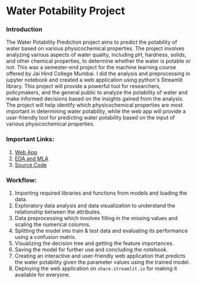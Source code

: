 <h1 aling="center"> Water Potability Project </h1>

### Introduction
The Water Potability Prediction project aims to predict the potability of water based on various physicochemical properties. The project involves analyzing various aspects of water quality, including pH, hardness, solids, and other chemical properties, to determine whether the water is potable or not. This was a semester-end project for the machine learning course offered by Jai Hind College Mumbai. I did the analysis and preprocessing in jupyter notebook and created a web application using python's Streamlit library. This project will provide a powerful tool for researchers, policymakers, and the general public to analyze the potability of water and make informed decisions based on the insights gained from the analysis. The project will help identify which physicochemical properties are most important in determining water potability, while the web app will provide a user-friendly tool for predicting water potability based on the input of various physicochemical properties.

### Important Links:
1. [Web App](https://prasadposture-water-potability-proj-water-potability-app-zvgixo.streamlit.app/)
2. [EDA and MLA](https://github.com/prasadposture/Water-Potability-Project/blob/main/Water%20Potability.ipynb)
3. [Source Code](https://github.com/prasadposture/Water-Potability-Project/blob/main/water_potability_app.py)

### Workflow:
1) Importing required libraries and functions from models and loading the data.
2) Exploratory data analysis and data visualization to understand the relationship between the attributes.
3) Data preprocessing which involves filling in the missing values and scaling the numerical columns.
4) Splitting the model into train & test data and evaluating its performance using a confusion matrix.
5) Visualizing the decision tree and getting the feature importances.
6) Saving the model for further use and concluding the notebook.
7) Creating an interactive and user-friendly web application that predicts the water potability given the parameter values using the trained model.
8) Deploying the web application on `share.streamlit.io` for making it available for everyone.
